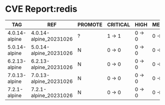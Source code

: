 # CVE Report:redis
|      TAG      |          REF           | PROMOTE | CRITICAL |  HIGH  | MEDIUM |  LOW   | UNKNOWN |
|---------------|------------------------|---------|----------|--------|--------|--------|---------|
| 4.0.14-alpine | 4.0.14-alpine_20231026 | ?       | 1 -> 1   | 0 -> 0 | 0 -> 0 | 0 -> 0 | 0 -> 0  |
| 5.0.14-alpine | 5.0.14-alpine_20231026 | N       | 0 -> 0   | 0 -> 0 | 0 -> 0 | 0 -> 0 | 0 -> 0  |
| 6.2.13-alpine | 6.2.13-alpine_20231026 | N       | 0 -> 0   | 0 -> 0 | 0 -> 0 | 0 -> 0 | 0 -> 0  |
| 7.0.13-alpine | 7.0.13-alpine_20231026 | N       | 0 -> 0   | 0 -> 0 | 0 -> 0 | 0 -> 0 | 0 -> 0  |
| 7.2.1-alpine  | 7.2.1-alpine_20231026  | N       | 0 -> 0   | 0 -> 0 | 0 -> 0 | 0 -> 0 | 0 -> 0  |
